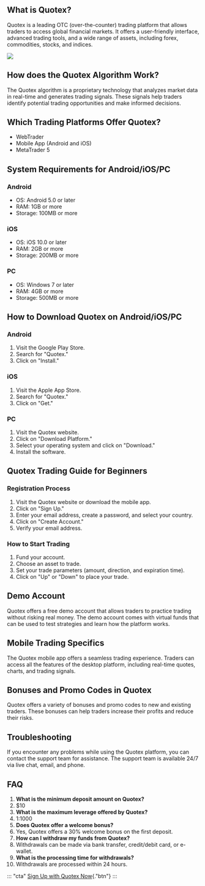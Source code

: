 ## What is Quotex?

Quotex is a leading OTC (over-the-counter) trading platform that allows
traders to access global financial markets. It offers a user-friendly
interface, advanced trading tools, and a wide range of assets, including
forex, commodities, stocks, and indices.

[![](https://static.quotex.io/files/4_en/300_250.jpg)](https://traff.sbs/brokerqxlid)

## How does the Quotex Algorithm Work?

The Quotex algorithm is a proprietary technology that analyzes market
data in real-time and generates trading signals. These signals help
traders identify potential trading opportunities and make informed
decisions.

## Which Trading Platforms Offer Quotex?

-   WebTrader
-   Mobile App (Android and iOS)
-   MetaTrader 5

## System Requirements for Android/iOS/PC

### Android

-   OS: Android 5.0 or later
-   RAM: 1GB or more
-   Storage: 100MB or more

### iOS

-   OS: iOS 10.0 or later
-   RAM: 2GB or more
-   Storage: 200MB or more

### PC

-   OS: Windows 7 or later
-   RAM: 4GB or more
-   Storage: 500MB or more

## How to Download Quotex on Android/iOS/PC

### Android

1.  Visit the Google Play Store.
2.  Search for "Quotex."
3.  Click on "Install."

### iOS

1.  Visit the Apple App Store.
2.  Search for "Quotex."
3.  Click on "Get."

### PC

1.  Visit the Quotex website.
2.  Click on "Download Platform."
3.  Select your operating system and click on "Download."
4.  Install the software.

## Quotex Trading Guide for Beginners

### Registration Process

1.  Visit the Quotex website or download the mobile app.
2.  Click on "Sign Up."
3.  Enter your email address, create a password, and select your
    country.
4.  Click on "Create Account."
5.  Verify your email address.

### How to Start Trading

1.  Fund your account.
2.  Choose an asset to trade.
3.  Set your trade parameters (amount, direction, and expiration time).
4.  Click on "Up" or "Down" to place your trade.

## Demo Account

Quotex offers a free demo account that allows traders to practice
trading without risking real money. The demo account comes with virtual
funds that can be used to test strategies and learn how the platform
works.

## Mobile Trading Specifics

The Quotex mobile app offers a seamless trading experience. Traders can
access all the features of the desktop platform, including real-time
quotes, charts, and trading signals.

## Bonuses and Promo Codes in Quotex

Quotex offers a variety of bonuses and promo codes to new and existing
traders. These bonuses can help traders increase their profits and
reduce their risks.

## Troubleshooting

If you encounter any problems while using the Quotex platform, you can
contact the support team for assistance. The support team is available
24/7 via live chat, email, and phone.

## FAQ

1.  **What is the minimum deposit amount on Quotex?**
2.  \$10
3.  **What is the maximum leverage offered by Quotex?**
4.  1:1000
5.  **Does Quotex offer a welcome bonus?**
6.  Yes, Quotex offers a 30% welcome bonus on the first deposit.
7.  **How can I withdraw my funds from Quotex?**
8.  Withdrawals can be made via bank transfer, credit/debit card, or
    e-wallet.
9.  **What is the processing time for withdrawals?**
10. Withdrawals are processed within 24 hours.

::: \"cta\"
[Sign Up with Quotex
Now](\%22https://traff.sbs/brokerqxsignup\%22){."btn"}
:::

